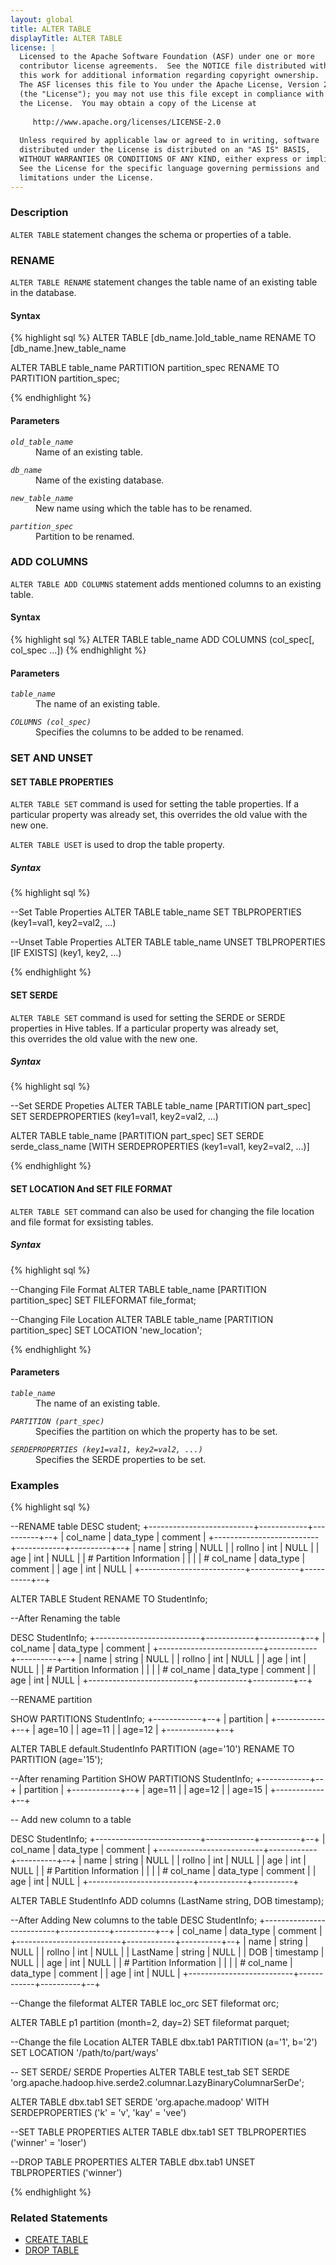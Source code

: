 ```yaml
---
layout: global
title: ALTER TABLE
displayTitle: ALTER TABLE
license: |
  Licensed to the Apache Software Foundation (ASF) under one or more
  contributor license agreements.  See the NOTICE file distributed with
  this work for additional information regarding copyright ownership.
  The ASF licenses this file to You under the Apache License, Version 2.0
  (the "License"); you may not use this file except in compliance with
  the License.  You may obtain a copy of the License at
 
     http://www.apache.org/licenses/LICENSE-2.0
 
  Unless required by applicable law or agreed to in writing, software
  distributed under the License is distributed on an "AS IS" BASIS,
  WITHOUT WARRANTIES OR CONDITIONS OF ANY KIND, either express or implied.
  See the License for the specific language governing permissions and
  limitations under the License.
---
```


### Description
`ALTER TABLE` statement changes the schema or properties of a table.

### RENAME 
`ALTER TABLE RENAME` statement changes the table name of an existing table in the database.

#### Syntax
{% highlight sql %}
ALTER TABLE [db_name.]old_table_name RENAME TO [db_name.]new_table_name

ALTER TABLE table_name PARTITION partition_spec RENAME TO PARTITION partition_spec;

{% endhighlight %}

#### Parameters
<dl>
  <dt><code><em>old_table_name</em></code></dt>
  <dd>Name of an existing table.</dd>
</dl>
<dl>
  <dt><code><em>db_name</em></code></dt>
  <dd>Name of the existing database.</dd>
</dl>

<dl>
  <dt><code><em>new_table_name</em></code></dt>
  <dd>New name using which the table has to be renamed.</dd>
</dl>

<dl>
  <dt><code><em>partition_spec</em></code></dt>
  <dd>Partition to be renamed.</dd>
</dl>


### ADD COLUMNS
`ALTER TABLE ADD COLUMNS` statement adds mentioned columns to an existing table.

#### Syntax
{% highlight sql %}
ALTER TABLE table_name ADD COLUMNS (col_spec[, col_spec ...])
{% endhighlight %}

#### Parameters
<dl>
  <dt><code><em>table_name</em></code></dt>
  <dd>The name of an existing table.</dd>
</dl>


<dl>
  <dt><code><em>COLUMNS (col_spec)</em></code></dt>
  <dd>Specifies the columns to be added to be renamed.</dd>
</dl>


### SET AND UNSET

#### SET TABLE PROPERTIES
`ALTER TABLE SET` command is used for setting the table properties. If a particular property was already set, 
this overrides the old value with the new one.

`ALTER TABLE USET` is used to drop the table property. 

##### Syntax
{% highlight sql %}

--Set Table Properties 
ALTER TABLE table_name SET TBLPROPERTIES (key1=val1, key2=val2, ...)

--Unset Table Properties
ALTER TABLE table_name UNSET TBLPROPERTIES [IF EXISTS] (key1, key2, ...)
  
{% endhighlight %}

#### SET SERDE
`ALTER TABLE SET` command is used for setting the SERDE or SERDE properties in Hive tables. If a particular property was already set,  
this overrides the old value with the new one.

##### Syntax
{% highlight sql %}

--Set SERDE Propeties
ALTER TABLE table_name [PARTITION part_spec]
    SET SERDEPROPERTIES (key1=val1, key2=val2, ...)

ALTER TABLE table_name [PARTITION part_spec] SET SERDE serde_class_name
    [WITH SERDEPROPERTIES (key1=val1, key2=val2, ...)]

{% endhighlight %}

#### SET LOCATION And SET FILE FORMAT
`ALTER TABLE SET` command can also be used for changing the file location and file format for 
exsisting tables. 

##### Syntax
{% highlight sql %}

--Changing File Format
ALTER TABLE table_name [PARTITION partition_spec] SET FILEFORMAT file_format;

--Changing File Location
ALTER TABLE table_name [PARTITION partition_spec] SET LOCATION 'new_location';

{% endhighlight %}

#### Parameters
<dl>
  <dt><code><em>table_name</em></code></dt>
  <dd>The name of an existing table.</dd>
</dl>

<dl>
  <dt><code><em>PARTITION (part_spec)</em></code></dt>
  <dd>Specifies the partition on which the property has to be set.</dd>
</dl>

<dl>
  <dt><code><em>SERDEPROPERTIES (key1=val1, key2=val2, ...)</em></code></dt>
  <dd>Specifies the SERDE properties to be set.</dd>
</dl>


### Examples
{% highlight sql %}

--RENAME table 
DESC student;
+--------------------------+------------+----------+--+
|         col_name         | data_type  | comment  |
+--------------------------+------------+----------+--+
| name                     | string     | NULL     |
| rollno                   | int        | NULL     |
| age                      | int        | NULL     |
| # Partition Information  |            |          |
| # col_name               | data_type  | comment  |
| age                      | int        | NULL     |
+--------------------------+------------+----------+--+

ALTER TABLE Student RENAME TO StudentInfo;

--After Renaming the table

DESC StudentInfo;
+--------------------------+------------+----------+--+
|         col_name         | data_type  | comment  |
+--------------------------+------------+----------+--+
| name                     | string     | NULL     |
| rollno                   | int        | NULL     |
| age                      | int        | NULL     |
| # Partition Information  |            |          |
| # col_name               | data_type  | comment  |
| age                      | int        | NULL     |
+--------------------------+------------+----------+--+

--RENAME partition

SHOW PARTITIONS StudentInfo;
+------------+--+
| partition  |
+------------+--+
| age=10     |
| age=11     |
| age=12     |
+------------+--+

ALTER TABLE default.StudentInfo PARTITION (age='10') RENAME TO PARTITION (age='15');

--After renaming Partition
SHOW PARTITIONS StudentInfo;
+------------+--+
| partition  |
+------------+--+
| age=11     |
| age=12     |
| age=15     |
+------------+--+

-- Add new column to a table

DESC StudentInfo;
+--------------------------+------------+----------+--+
|         col_name         | data_type  | comment  |
+--------------------------+------------+----------+--+
| name                     | string     | NULL     |
| rollno                   | int        | NULL     |
| age                      | int        | NULL     |
| # Partition Information  |            |          |
| # col_name               | data_type  | comment  |
| age                      | int        | NULL     |
+--------------------------+------------+----------+

ALTER TABLE StudentInfo ADD columns (LastName string, DOB timestamp);

--After Adding New columns to the table
DESC StudentInfo;
+--------------------------+------------+----------+--+
|         col_name         | data_type  | comment  |
+--------------------------+------------+----------+--+
| name                     | string     | NULL     |
| rollno                   | int        | NULL     |
| LastName                 | string     | NULL     |
| DOB                      | timestamp  | NULL     |
| age                      | int        | NULL     |
| # Partition Information  |            |          |
| # col_name               | data_type  | comment  |
| age                      | int        | NULL     |
+--------------------------+------------+----------+--+


--Change the fileformat
ALTER TABLE loc_orc SET fileformat orc;

ALTER TABLE p1 partition (month=2, day=2) SET fileformat parquet;

--Change the file Location
ALTER TABLE dbx.tab1 PARTITION (a='1', b='2') SET LOCATION '/path/to/part/ways'

-- SET SERDE/ SERDE Properties
ALTER TABLE test_tab SET SERDE 'org.apache.hadoop.hive.serde2.columnar.LazyBinaryColumnarSerDe';

ALTER TABLE dbx.tab1 SET SERDE 'org.apache.madoop' WITH SERDEPROPERTIES ('k' = 'v', 'kay' = 'vee')

--SET TABLE PROPERTIES
ALTER TABLE dbx.tab1 SET TBLPROPERTIES ('winner' = 'loser')

--DROP TABLE PROPERTIES
ALTER TABLE dbx.tab1 UNSET TBLPROPERTIES ('winner')

{% endhighlight %}


### Related Statements
- [CREATE TABLE](sql-ref-syntax-ddl-create-table.html)
- [DROP TABLE](sql-ref-syntax-ddl-drop-table.html)


